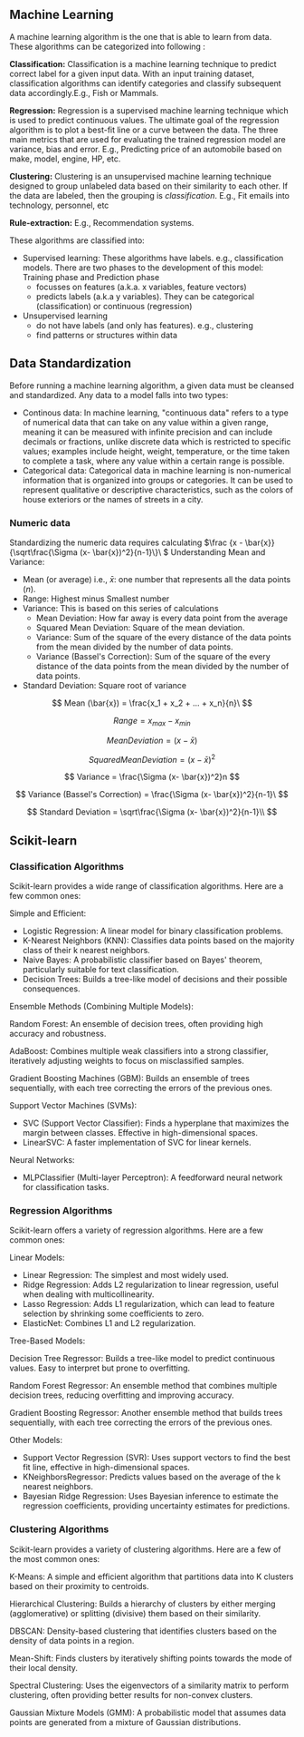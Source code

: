 ## Machine Learning

A machine learning algorithm is the one that is able to learn from data. These algorithms can be categorized into following :

**Classification:** Classification is a machine learning technique to predict correct label for a given input data. With an input training dataset, classification algorithms can identify categories and classify subsequent data accordingly.E.g., Fish or Mammals.

**Regression:** Regression is a supervised machine learning technique which is used to predict continuous values. The ultimate goal of the regression algorithm is to plot a best-fit line or a curve between the data. The three main metrics that are used for evaluating the trained regression model are variance, bias and error. E.g., Predicting price of an automobile based on make, model, engine, HP, etc.

**Clustering:** Clustering is an unsupervised machine learning technique designed to group unlabeled data based on their similarity to each other. If the data are labeled, then the grouping is *classification*. E.g., Fit emails into technology, personnel, etc

**Rule-extraction:** E.g., Recommendation systems.

These algorithms are classified into:

- Supervised learning: These algorithms have labels. e.g., classification models. There are two phases to the development of this model: Training phase and Prediction phase
    - focusses on features (a.k.a. x variables, feature vectors)
    - predicts labels (a.k.a y variables). They can be categorical (classification) or continuous (regression)
- Unsupervised learning
    - do not have labels (and only has features). e.g., clustering
    - find patterns or structures within data

## Data Standardization

Before running a machine learning algorithm, a given data must be cleansed and standardized. Any data to a model falls into two types:
- Continous data: In machine learning, "continuous data" refers to a type of numerical data that can take on any value within a given range, meaning it can be measured with infinite precision and can include decimals or fractions, unlike discrete data which is restricted to specific values; examples include height, weight, temperature, or the time taken to complete a task, where any value within a certain range is possible. 
- Categorical data: Categorical data in machine learning is non-numerical information that is organized into groups or categories. It can be used to represent qualitative or descriptive characteristics, such as the colors of house exteriors or the names of streets in a city. 

### Numeric data

Standardizing the numeric data requires calculating $\frac {x - \bar{x}}{\sqrt\frac{\Sigma (x- \bar{x})^2}{n-1}\\}\ $ Understanding Mean and Variance:

- Mean (or average) i.e., $\bar{x}$: one number that represents all the data points ($n$).
- Range: Highest minus Smallest number
- Variance: This is based on this series of calculations
    - Mean Deviation: How far away is every data point from the average
    - Squared Mean Deviation: Square of the mean deviation.
    - Variance: Sum of the square of the every distance of the data points from the mean divided by the number of data points.
    - Variance (Bassel's Correction): Sum of the square of the every distance of the data points from the mean divided by the number of data points.
- Standard Deviation: Square root of variance

$$ Mean (\bar{x}) = \frac{x_1 + x_2 + ... + x_n}{n}\ $$

$$ Range = x_{max} - x_{min} $$

$$ Mean Deviation = (x- \bar{x}) $$

$$ Squared Mean Deviation =  (x- \bar{x})^2 $$

$$ Variance = \frac{\Sigma (x- \bar{x})^2}n $$

$$ Variance (Bassel's Correction) = \frac{\Sigma (x- \bar{x})^2}{n-1}\ $$

$$ Standard Deviation = \sqrt\frac{\Sigma (x- \bar{x})^2}{n-1}\\ $$

## Scikit-learn

### Classification Algorithms

Scikit-learn provides a wide range of classification algorithms. Here are a few common ones:

Simple and Efficient:
- Logistic Regression: A linear model for binary classification problems.
- K-Nearest Neighbors (KNN): Classifies data points based on the majority class of their k nearest neighbors.
- Naive Bayes: A probabilistic classifier based on Bayes' theorem, particularly suitable for text classification.
- Decision Trees: Builds a tree-like model of decisions and their possible consequences.

Ensemble Methods (Combining Multiple Models):

Random Forest:
An ensemble of decision trees, often providing high accuracy and robustness.

AdaBoost:
Combines multiple weak classifiers into a strong classifier, iteratively adjusting weights to focus on misclassified samples.

Gradient Boosting Machines (GBM):
Builds an ensemble of trees sequentially, with each tree correcting the errors of the previous ones.

Support Vector Machines (SVMs):
- SVC (Support Vector Classifier): Finds a hyperplane that maximizes the margin between classes. Effective in high-dimensional spaces.
- LinearSVC: A faster implementation of SVC for linear kernels.

Neural Networks:
- MLPClassifier (Multi-layer Perceptron): A feedforward neural network for classification tasks.

### Regression Algorithms

Scikit-learn offers a variety of regression algorithms. Here are a few common ones:

Linear Models:
- Linear Regression: The simplest and most widely used.
- Ridge Regression: Adds L2 regularization to linear regression, useful when dealing with multicollinearity.
- Lasso Regression: Adds L1 regularization, which can lead to feature selection by shrinking some coefficients to zero.
- ElasticNet: Combines L1 and L2 regularization.

Tree-Based Models:

Decision Tree Regressor:
Builds a tree-like model to predict continuous values. Easy to interpret but prone to overfitting.

Random Forest Regressor:
An ensemble method that combines multiple decision trees, reducing overfitting and improving accuracy.

Gradient Boosting Regressor:
Another ensemble method that builds trees sequentially, with each tree correcting the errors of the previous ones.

Other Models:
- Support Vector Regression (SVR): Uses support vectors to find the best fit line, effective in high-dimensional spaces.
- KNeighborsRegressor: Predicts values based on the average of the k nearest neighbors.
- Bayesian Ridge Regression: Uses Bayesian inference to estimate the regression coefficients, providing uncertainty estimates for predictions.

### Clustering Algorithms

Scikit-learn provides a variety of clustering algorithms. Here are a few of the most common ones:

K-Means:
A simple and efficient algorithm that partitions data into K clusters based on their proximity to centroids.

Hierarchical Clustering:
Builds a hierarchy of clusters by either merging (agglomerative) or splitting (divisive) them based on their similarity.

DBSCAN:
Density-based clustering that identifies clusters based on the density of data points in a region.

Mean-Shift:
Finds clusters by iteratively shifting points towards the mode of their local density.

Spectral Clustering:
Uses the eigenvectors of a similarity matrix to perform clustering, often providing better results for non-convex clusters.

Gaussian Mixture Models (GMM):
A probabilistic model that assumes data points are generated from a mixture of Gaussian distributions.
